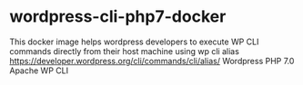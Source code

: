# wordpress-cli-php7-docker
This docker image helps wordpress developers to execute WP CLI commands directly from their host machine using wp cli alias https://developer.wordpress.org/cli/commands/cli/alias/
Wordpress 
PHP 7.0 
Apache
WP CLI 

